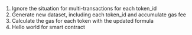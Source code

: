 1. Ignore the situation for multi-transactions for each token_id 
2. Generate new dataset, including each token_id and accumulate gas fee
3. Calculate the gas for each token with the updated formula 
4. Hello world for smart contract 